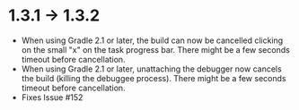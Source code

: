 # 1.3.1 -> 1.3.2

- When using Gradle 2.1 or later, the build can now be cancelled clicking on the small "x" on the task progress bar. There might be a few seconds timeout before cancellation.
- When using Gradle 2.1 or later, unattaching the debugger now cancels the build (killing the debuggee process). There might be a few seconds timeout before cancellation.
- Fixes Issue #152

